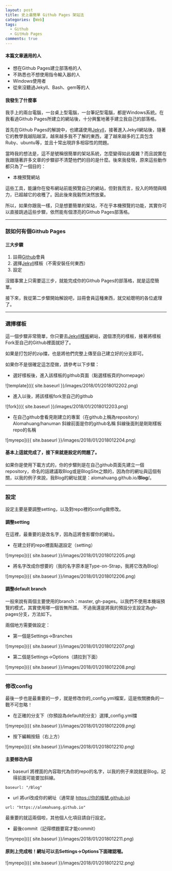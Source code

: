 ```yaml
---
layout: post
title: 史上最簡單 Github Pages 架站法
categories: [Web]
tags: 
  - Github
  - GitHub Pages
comments: true
---
```


#### 本篇文章適用的人
* 想在Github Pages建立部落格的人
* 不熟悉也不想使用指令輸入器的人
* Windows使用者
* 從來沒聽過Jekyll、Bash、gem等的人

#### 我發生了什麼事
我手上的兩台電腦，一台桌上型電腦，一台筆記型電腦，都是Windows系統。在我看過Github Pages所建立的網站後，十分興奮地著手建立我自己的部落格。  

首先在Github Pages的解說中，也建議使用[Jekyll](http://jekyllcn.com/)，接著進入Jekyll網站後，隨著它的教學我越陷越深，越來越多我不了解的東西，灌了越來越多的工具包含Ruby、ubuntu等，並且十常出現許多相容性的問題。  

當時我的想法是，這不是號稱很簡單的架站系統，怎麼變得如此複雜？而且說實在我跟隨著許多文章的步驟卻不清楚他們的目的是什麼。後來我發現，原來這些動作都只為了一個目的：  
* 本機預覽網站


這些工具，能讓你在發布網站前能預覽自己的網站，但對我而言，投入的時間與精力，已超越它的收穫了。因此後來我毅然決然放棄。  

所以，如果你跟我一樣，只是想要簡單的架站，不在乎本機預覽的功能，其實你可以直接跳過這些步驟，依然能有個漂亮的Github Pages部落格。

---
### 該如何有個Github Pages

#### 三大步驟
1. 註冊[Github](https://github.com/join?source=header-home)會員
2. 選擇[Jekyll](http://jekyllthemes.org/)樣板（不需安裝任何東西）
3. 設定

沒錯事實上只需要這三步，就能完成你的Github Pages的部落格，就是這麼簡單。

接下來，我從第二步驟開始解說吧，註冊會員這種東西，就交給聰明的各位處理了。

---
### 選擇樣板
這一個步驟非常簡單，你只要去[Jekyll樣板](http://jekyllthemes.org/)網站，選個漂亮的樣板，接著將樣板Fork至自己的Github裡面就好了。

如果是打包好的zip擋，也是將他們完整上傳至自己建立好的分支即可。

如果你不是很確定這怎麼做，請參考以下步驟：

* 選好樣板後，進入該樣板的github頁面（點選樣板頁的homepage）

![template]({{ site.baseurl }}/images/2018/01/2018012202.png)

* 進入以後，將該樣板fork至自己的github

![fork]({{ site.baseurl }}/images/2018/01/2018012203.png)

* 在自己github會看見剛建立的專案（在github上稱為repository）
Alomahuang/hanuman 斜線前面是你的github名稱 斜線後面則是剛剛樣板repo的名稱

![myrepo]({{ site.baseurl }}/images/2018/01/2018012204.png)

#### 基本上這就完成了，接下來就是設定的問題了。

如果你是使用下載方式的，你的步驟則是在自己github頁面先建立一個repository，命名的話建議取Blog或是BlogSite之類的，因為你的網址與這個有關，以我的例子來說，我Blog的網址就是：alomahuang.github.io/**Blog**/。

---
### 設定
設定主要是要調整setting，以及對repo裡的config做修改。

#### 調整setting
在這裡，最重要的是改名字，因為這將會影響你的網址。

* 在建立好的repo裡面點選設定（setting）

![myrepo]({{ site.baseurl }}/images/2018/01/2018012205.png)

* 將名字改成你想要的（我的名字原本是Type-on-Strap，我將它改為Blog）

![myrepo]({{ site.baseurl }}/images/2018/01/2018012206.png)

#### 調整default branch

一般來說有兩個主要使用的branch：master, gh-pages。以我們不使用本機端預覽的模式，其實使用哪一個皆無所謂。
不過我還是將我的預設分支設定為gh-pages分支，方法如下。

兩個地方需要做設定：

* 第一個是Settings->Branches

![myrepo]({{ site.baseurl }}/images/2018/01/2018012207.png)

* 第二個是Settings->Options（請拉到下面）

![myrepo]({{ site.baseurl }}/images/2018/01/2018012208.png)

---
### 修改config
最後一步也是最重要的一步，就是修改你的_config.yml檔案，這是攸關勝負的一戰不可忽略！

* 在正確的分支下（你預設為default的分支）選擇_config.yml擋

![myrepo]({{ site.baseurl }}/images/2018/01/2018012209.png)

* 按下編輯按鈕（右上方）

![myrepo]({{ site.baseurl }}/images/2018/01/2018012210.png)

#### 主要修改內容
* baseurl
將裡面的內容取代為你的repo的名字，以我的例子來說就是Blog，記得前面可能要加斜線。
```
baseurl: "/Blog"
```
* url
將url改成你的網址（通常是 https://你的帳號.github.io)
```
url: "https://alomahuang.github.io"
```
最重要的就這兩個啦，其他個人化項目請自行設定。

* 最後commit（記得標題要寫才能commit）

![myrepo]({{ site.baseurl }}/images/2018/01/2018012211.png)

#### 原則上完成啦！網址可以去Settings->Options下面確認喔。

![myrepo]({{ site.baseurl }}/images/2018/01/2018012212.png)



